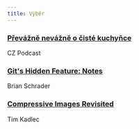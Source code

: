 ```yaml
---
title: Výběr
---
```


### [Převážně nevážně o čisté kuchyňce](https://soundcloud.com/czpodcast-1/cz-podcast-191-prevazne-nevazne-o-ciste-kuchynce)
CZ Podcast

### [Git's Hidden Feature: Notes](https://brianschrader.com/archive/gits-hidden-feature-notes/)
Brian Schrader

### [Compressive Images Revisited](https://timkadlec.com/remembers/2018-03-22-compressive-images-revisited/)
Tim Kadlec
